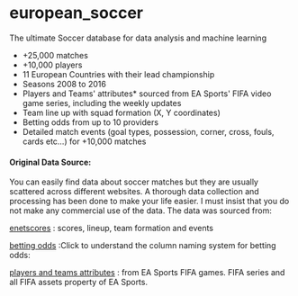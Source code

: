 # european_soccer

The ultimate Soccer database for data analysis and machine learning
  * +25,000 matches
  * +10,000 players
  * 11 European Countries with their lead championship
  * Seasons 2008 to 2016
  * Players and Teams' attributes* sourced from EA Sports' FIFA video game series, including the weekly updates
  * Team line up with squad formation (X, Y coordinates)
  * Betting odds from up to 10 providers
  * Detailed match events (goal types, possession, corner, cross, fouls, cards etc…) for +10,000 matches
    
#### Original Data Source:

You can easily find data about soccer matches but they are usually scattered across different websites. A thorough data collection and processing has been done to make your life easier. I must insist that you do not make any commercial use of the data. The data was sourced from:

   [enetscores](http://football-data.mx-api.enetscores.com/) : scores, lineup, team formation and events

   [betting odds](http://www.football-data.co.uk/) :Click to understand the column naming system for betting odds:

   [players and teams attributes](http://sofifa.com/) : from EA Sports FIFA games. FIFA series and all FIFA assets property of EA Sports.

